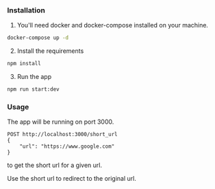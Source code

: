 ### Installation
1. You'll need docker and docker-compose installed on your machine.
```bash
docker-compose up -d
```
2. Install the requirements
```bash
npm install
```
3. Run the app
```bash
npm run start:dev
```

### Usage
The app will be running on port 3000.
```
POST http://localhost:3000/short_url
{
    "url": "https://www.google.com"
}
```
to get the short url for a given url.

Use the short url to redirect to the original url.



